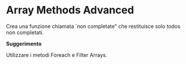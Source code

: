 # Array Methods Advanced

Crea una funzione chiamata `non completate" che restituisce solo todos non completati.

**Suggerimento**

Utilizzare i metodi Foreach e Filter Arrays.